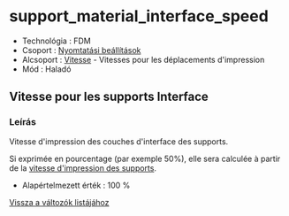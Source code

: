 # support\_material\_interface\_speed

* Technológia : FDM
* Csoport : [Nyomtatási beállítások](../../../konfig/print_settings)
* Alcsoport : [Vitesse](../../beallitasok/print_settings.md#vitesse) - Vitesses pour les déplacements d'impression
* Mód : Haladó

## Vitesse pour les supports Interface

### Leírás

Vitesse d'impression des couches d'interface des supports.

Si exprimée en pourcentage \(par exemple 50%\), elle sera calculée à partir de la [vitesse d'impression des supports](support_material_speed.md).

* Alapértelmezett érték : 100 %

[Vissza a változók listájához](../../variable_list)

